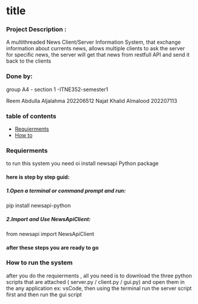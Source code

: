 # title
### Project Description :
A multithreaded News Client/Server Information System, that exchange information about currents news, allows multiple clients to ask the server for specific news, the server will get that news from restfull API and send it back to the clients 
### Done by:
group A4 - section 1 -ITNE352-semester1 

Reem Abdulla Aljalahma 202206512 
Najat Khalid Almalood 202207113
### table of contents 
- [Requierments](#Requierments)
- [How to](How ) 
### Requierments 
to run this system you need oi install newsapi Python package
#### here is step by step guid: 
##### 1.Open a terminal or command prompt and run:
pip install newsapi-python
##### 2.Import and Use NewsApiClient:
from newsapi import NewsApiClient
#### after these steps you are ready to go 
### How to run the system 
after you do the requierments , all you need is to download the three python scripts that are attached ( server.py / client.py / gui.py) and open them in the any application ex: vsCode, then using the terminal run the server script first and then run the gui script

